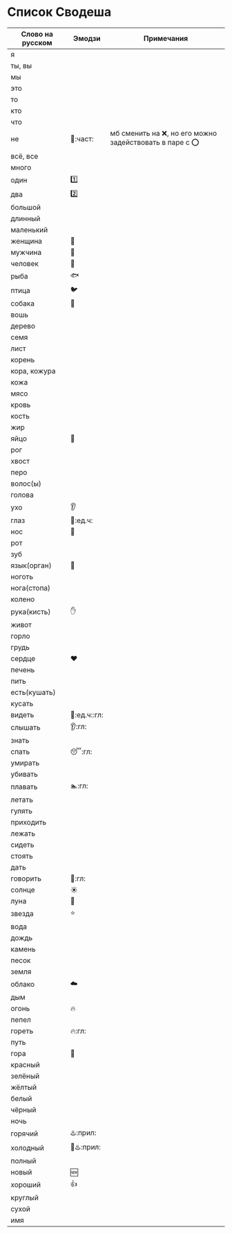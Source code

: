 # Список Сводеша

Слово на русском | Эмодзи | Примечания
-----------------|--------|-----------
я | |
ты, вы | |
мы | |
это | |
то | |
кто | |
что | |
не | :no_entry_sign::част: | мб сменить на :x:, но его можно задействовать в паре с :o:
всё, все | |
много | |
один | :one:|
два | :two:|
большой | |
длинный | |
маленький | |
женщина | :woman:|
мужчина | :man:|
человек | :bust_in_silhouette: |
рыба | :fish:|
птица | :bird:|
собака | :dog:|
вошь | |
дерево | |
семя | |
лист | |
корень | |
кора, кожура | |
кожа | |
мясо | |
кровь | |
кость | |
жир | |
яйцо | :egg:|
рог | |
хвост | |
перо | |
волос(ы) | |
голова | |
ухо | :ear:|
глаз | :eyes::ед.ч:|
нос | :nose:|
рот | |
зуб | |
язык(орган) | :tongue: |
ноготь | |
нога(стопа) | |
колено | |
рука(кисть) | :hand: |
живот | |
горло | |
грудь | |
сердце | :heart:|
печень | |
пить | |
есть(кушать) | |
кусать | |
видеть | :eyes::ед.ч::гл: |
слышать | :ear::гл: |
знать | |
спать | :sleeping::гл: |
умирать | |
убивать | |
плавать | :swimmer::гл: |
летать | |
гулять | |
приходить | |
лежать | |
сидеть | |
стоять | |
дать | |
говорить | :speech_balloon::гл: |
солнце | :sunny:|
луна | :crescent_moon:|
звезда | :star:|
вода | |
дождь | |
камень | |
песок | |
земля | |
облако | :cloud: |
дым | |
огонь | :fire: |
пепел | |
гореть | :fire::гл: |
путь | |
гора | :mount_fuji: |
красный | |
зелёный | |
жёлтый | |
белый | |
чёрный | |
ночь | |
горячий | :hotsprings::прил: |
холодный | :no_entry_sign::hotsprings::прил: |
полный | |
новый | :new:|
хороший | :+1: |
круглый | |
сухой | |
имя | |
